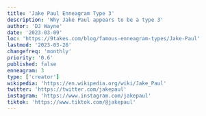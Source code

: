```yaml
---
title: 'Jake Paul Enneagram Type 3'
description: 'Why Jake Paul appears to be a type 3'
author: 'DJ Wayne'
date: '2023-03-09'
loc: 'https://9takes.com/blog/famous-enneagram-types/Jake-Paul'
lastmod: '2023-03-26'
changefreq: 'monthly'
priority: '0.6'
published: false
enneagram: 3
type: ['creator']
wikipedia: 'https://en.wikipedia.org/wiki/Jake_Paul'
twitter: 'https://twitter.com/jakepaul'
instagram: 'https://www.instagram.com/jakepaul'
tiktok: 'https://www.tiktok.com/@jakepaul'
---
```

